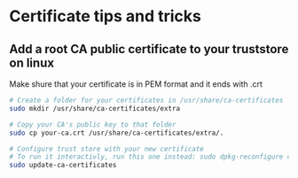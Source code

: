 # Certificate tips and tricks

## Add a root CA public certificate to your truststore on linux

Make shure that your certificate is in PEM format and it ends with .crt

```bash
# Create a folder for your certificates in /usr/share/ca-certificates
sudo mkdir /usr/share/ca-certificates/extra

# Copy your CA's public key to that folder
sudo cp your-ca.crt /usr/share/ca-certificates/extra/.

# Configure trust store with your new certificate
# To run it interactivly, run this one instead: sudo dpkg-reconfigure ca-certificates
sudo update-ca-certificates
```
